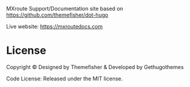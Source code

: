 MXroute Support/Documentation site based on https://github.com/themefisher/dot-hugo

Live website: https://mxroutedocs.com

# License
Copyright © Designed by Themefisher & Developed by Gethugothemes

Code License: Released under the MIT license.
